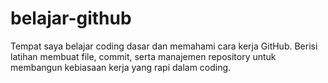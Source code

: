 # belajar-github
Tempat saya belajar coding dasar dan memahami cara kerja GitHub. Berisi latihan membuat file, commit, serta manajemen repository untuk membangun kebiasaan kerja yang rapi dalam coding.
